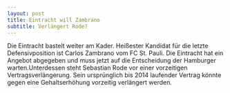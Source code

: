 ```yaml
---
layout: post
title: Eintracht will Zambrano
subtitle: Verlängert Rode?
---
```


Die Eintracht bastelt weiter am Kader. Heißester Kandidat für die letzte Defensivposition ist Carlos Zambrano vom FC St. Pauli. Die Eintracht hat ein Angebot abgegeben und muss jetzt auf die Entscheidung der Hamburger warten.Unterdessen steht Sebastian Rode vor einer vorzeitigen Vertragsverlängerung. Sein ursprünglich bis 2014 laufender Vertrag könnte gegen eine Gehaltserhöhung vorzeitig verlängert werden.


